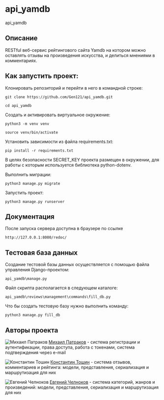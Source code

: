 # api_yamdb
api_yamdb

## Описание

RESTful веб-сервис рейтингового сайта Yamdb на котором можно оставлять
отзывы на произведения искусства, и делиться мнениями в комментариях.

## Как запустить проект:

Клонировать репозиторий и перейти в него в командной строке:

```
git clone https://github.com/Gen121/api_yamdb.git
```

```
cd api_yamdb
```

Cоздать и активировать виртуальное окружение:

```
python3 -m venv venv
```

```
source venv/bin/activate
```

Установить зависимости из файла requirements.txt:

```
pip install -r requirements.txt
```

В целях безопасности SECRET_KEY проекта размещен в окружении,
для работы с которым используется библиотека python-dotenv.

Выполнить миграции:

```
python3 manage.py migrate
```

Запустить проект:

```
python3 manage.py runserver
```

## Документация

После запуска сервера доступна в браузере по ссылке 

```
http://127.0.0.1:8000/redoc/
```

## Тестовая база данных

Создание тестовой базы данных осуществляется с помощью файла управления Django-проектом:

```
api_yamdb\manage.py
```

Файл скрипта располагается в следующем каталоге:

```
api_yamdb\reviews\management\commands\fill_db.py
```

Что бы создать тестовую базу нужно выполнить команду:

```
python3 manage.py fill_db

```

## Авторы проекта

![Михаил Патраков](<img src="https://avatars.githubusercontent.com/u/93536393?v=4" width="150"> "Михаил Патраков") [Михаил Патраков](https://github.com/MikhailPatrakov) - 
система регистрации и аутентификации, права доступа, работа с токенами, система подтверждения через e-mail

![Константин Тошин](<img src="https://avatars.githubusercontent.com/u/93771436?v=4" width="150"> "Константин Тошин") [Константин Тошин](https://github.com/KonstantinToshin) -
система отзывов, комментариев и рейтинга: модели, представления, сериализация и маршрутизация для них

![Евгений Челноков](<img src="https://avatars.githubusercontent.com/u/71381458?v=4" width="150"> "Евгений Челноков") [Евгений Челноков](https://github.com/Gen121) -
система категорий, жанров и произведений: модели, представления, сериализация и маршрутизация для них